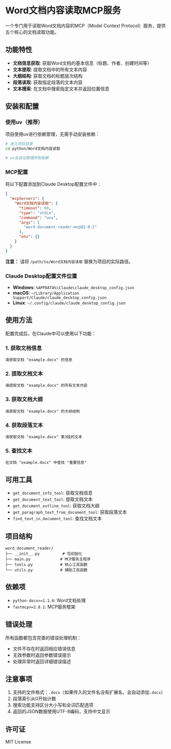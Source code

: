 # Word文档内容读取MCP服务

一个专门用于读取Word文档内容的MCP（Model Context Protocol）服务，提供五个核心的文档读取功能。

## 功能特性

- **文档信息获取**: 获取Word文档的基本信息（标题、作者、创建时间等）
- **文本提取**: 提取文档中的所有文本内容
- **大纲结构**: 获取文档的标题层次结构
- **段落读取**: 获取指定段落的文本内容
- **文本搜索**: 在文档中搜索指定文本并返回位置信息

## 安装和配置

### 使用uv（推荐）

项目使用uv进行依赖管理，无需手动安装依赖：

```bash
# 进入项目目录
cd python/Word文档内容读取

# uv会自动管理所有依赖
```

### MCP配置

将以下配置添加到Claude Desktop配置文件中：

```json
{
  "mcpServers": {
    "Word文档内容读取": {
      "timeout": 60,
      "type": "stdio",
      "command": "uvx",
      "args": [
        "word-document-reader-mcp@1.0.1"
      ],
      "env": {}
    }
  }
}
```

**注意：** 请将 `/path/to/Word文档内容读取` 替换为项目的实际路径。

### Claude Desktop配置文件位置

- **Windows**: `%APPDATA%\Claude\claude_desktop_config.json`
- **macOS**: `~/Library/Application Support/Claude/claude_desktop_config.json`
- **Linux**: `~/.config/claude/claude_desktop_config.json`

## 使用方法

配置完成后，在Claude中可以使用以下功能：

### 1. 获取文档信息

```
请获取文档 "example.docx" 的信息
```

### 2. 提取文档文本

```
请提取文档 "example.docx" 的所有文本内容
```

### 3. 获取文档大纲

```
请获取文档 "example.docx" 的大纲结构
```

### 4. 获取段落文本

```
请获取文档 "example.docx" 第3段的文本
```

### 5. 查找文本

```
在文档 "example.docx" 中查找 "重要信息"
```

## 可用工具

- `get_document_info_tool`: 获取文档信息
- `get_document_text_tool`: 提取文档文本
- `get_document_outline_tool`: 获取文档大纲
- `get_paragraph_text_from_document_tool`: 获取段落文本
- `find_text_in_document_tool`: 查找文档文本

## 项目结构

```
word_document_reader/
├── __init__.py          # 包初始化
├── main.py             # MCP服务主程序
├── tools.py            # 核心工具函数
└── utils.py            # 辅助工具函数
```

## 依赖项

- `python-docx>=1.1.0`: Word文档处理
- `fastmcp>=2.8.1`: MCP服务框架

## 错误处理

所有函数都包含完善的错误处理机制：
- 文件不存在时返回相应错误信息
- 无效参数时返回参数错误提示
- 处理异常时返回详细错误描述

## 注意事项

1. 支持的文件格式：`.docx`（如果传入的文件名没有扩展名，会自动添加`.docx`）
2. 段落索引从0开始计数
3. 搜索功能支持区分大小写和全词匹配选项
4. 返回的JSON数据使用UTF-8编码，支持中文显示

## 许可证

MIT License
